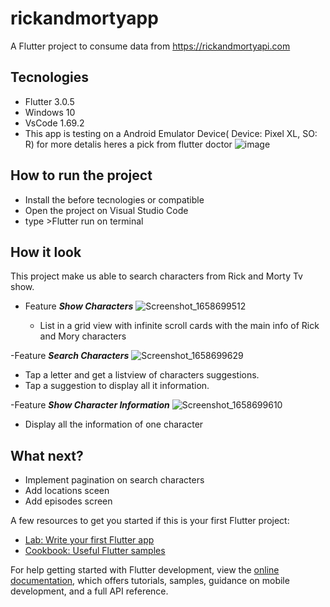 # rickandmortyapp

A Flutter project to consume data from https://rickandmortyapi.com
## Tecnologies
  - Flutter 3.0.5
  - Windows 10
  - VsCode 1.69.2
  - This app is testing on a Android Emulator Device( Device: Pixel XL, SO: R)
  for more detalis heres a pick from flutter doctor
  ![image](https://user-images.githubusercontent.com/30781044/180667681-09b13505-d816-4d26-8fd3-8401649c64af.png)
  
## How to run the project
  - Install the before tecnologies or compatible
  - Open the project on Visual Studio Code
  - type >Flutter run on terminal
  
## How it look


This project make us able to search characters from Rick and Morty Tv show.
- Feature ***Show Characters***
![Screenshot_1658699512](https://user-images.githubusercontent.com/30781044/180667269-45f38953-aa61-40d0-9c84-a633b3f92d64.png)

  - List in a grid view with infinite scroll cards with the main info of Rick and Mory characters
  
  
-Feature ***Search Characters***
   ![Screenshot_1658699629](https://user-images.githubusercontent.com/30781044/180667313-cd9401a1-f2fb-430b-9b56-d2790e55f4d1.png)  
  
  - Tap a letter and get a listview of characters suggestions.
  - Tap a suggestion to display all it information. 
  
 -Feature ***Show Character Information***
 ![Screenshot_1658699610](https://user-images.githubusercontent.com/30781044/180667412-50bd1df3-2732-47f3-a699-fb942259af65.png)

  - Display all the information of one character
  
 ## What next?
 - Implement pagination on search characters
 - Add locations sceen
 - Add episodes screen
  

A few resources to get you started if this is your first Flutter project:

- [Lab: Write your first Flutter app](https://docs.flutter.dev/get-started/codelab)
- [Cookbook: Useful Flutter samples](https://docs.flutter.dev/cookbook)

For help getting started with Flutter development, view the
[online documentation](https://docs.flutter.dev/), which offers tutorials,
samples, guidance on mobile development, and a full API reference.
